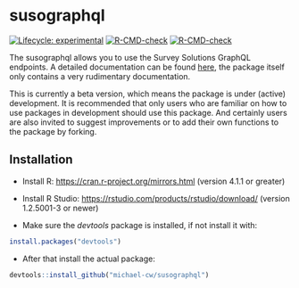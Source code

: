 
<!-- README.md is generated from README.Rmd. Please edit that file -->

# susographql

<!-- badges: start -->

[![Lifecycle:
experimental](https://img.shields.io/badge/lifecycle-experimental-orange.svg)](https://lifecycle.r-lib.org/articles/stages.html#experimental)
[![R-CMD-check](https://github.com/michael-cw/susographql/workflows/R-CMD-check/badge.svg)](https://github.com/michael-cw/susographql/actions)
[![R-CMD-check](https://github.com/michael-cw/susographql/actions/workflows/R-CMD-check.yaml/badge.svg)](https://github.com/michael-cw/susographql/actions/workflows/R-CMD-check.yaml)
<!-- badges: end -->

The susographql allows you to use the Survey Solutions GraphQL
endpoints. A detailed documentation can be found
[here](https://demo.mysurvey.solutions/graphql/), the package itself
only contains a very rudimentary documentation.

This is currently a beta version, which means the package is under
(active) development. It is recommended that only users who are familiar
on how to use packages in development should use this package. And
certainly users are also invited to suggest improvements or to add their
own functions to the package by forking.

## Installation

  - Install R: <https://cran.r-project.org/mirrors.html> (version 4.1.1
    or greater)

  - Install R Studio: <https://rstudio.com/products/rstudio/download/>
    (version 1.2.5001-3 or newer)

  - Make sure the *devtools* package is installed, if not install it
    with:

<!-- end list -->

``` r
install.packages("devtools")
```

  - After that install the actual package:

<!-- end list -->

``` r
devtools::install_github("michael-cw/susographql")
```
